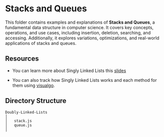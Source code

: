 # Stacks and Queues

This folder contains examples and explanations of **Stacks and Queues**, a fundamental data structure in computer science. It covers key concepts, operations, and use cases, including insertion, deletion, searching, and accessing. Additionally, it explores variations, optimizations, and real-world applications of stacks and queues.

## Resources

- You can learn more about Singly Linked Lists this [slides](https://cs.slides.com/colt_steele/stacks/fullscreen)

- You can also track how Singly Linked Lists works and each method for them using [visualgo](https://visualgo.net/en/list?slide=1).

## Directory Structure

```
Doubly-Linked-Lists
│
│   stack.js
│   queue.js
│
```
